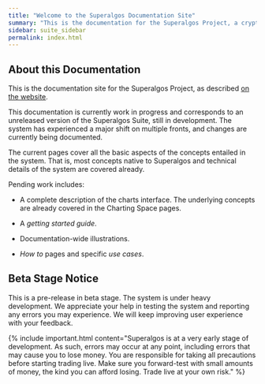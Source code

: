 ```yaml
---
title: "Welcome to the Superalgos Documentation Site"
summary: "This is the documentation for the Superalgos Project, a crypto-intelligence suite enabling the automation of complex trading strategies and robust market data processing."
sidebar: suite_sidebar
permalink: index.html
---
```


## About this Documentation

This is the documentation site for the Superalgos Project, as described [on the website](https://superalgos.org/).

This documentation is currently work in progress and corresponds to an unreleased version of the Superalgos Suite, still in development. The system has experienced a major shift on multiple fronts, and changes are currently being documented.

The current pages cover all the basic aspects of the concepts entailed in the system. That is, most concepts native to Superalgos and technical details of the system are covered already.

Pending work includes:

* A complete description of the charts interface. The underlying concepts are already covered in the Charting Space pages.

* A *getting started guide*.

* Documentation-wide illustrations.

* *How to* pages and specific *use cases*.

## Beta Stage Notice

This is a pre-release in beta stage. The system is under heavy development. We appreciate your help in testing the system and reporting any errors you may experience. We will keep improving user experience with your feedback.

{% include important.html content="Superalgos is at a very early stage of development. As such, errors may occur at any point, including errors that may cause you to lose money. You are responsible for taking all precautions before starting trading live. Make sure you forward-test with small amounts of money, the kind you can afford losing. Trade live at your own risk." %}


